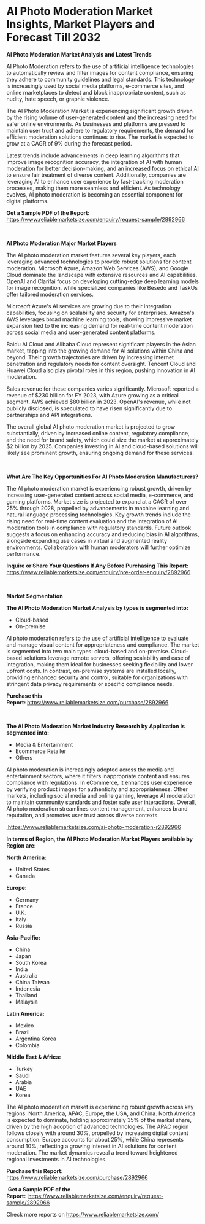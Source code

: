 <p><h1>AI Photo Moderation Market Insights, Market Players and Forecast Till 2032</h1></p><p><strong>AI Photo Moderation Market Analysis and Latest Trends</strong></p>
<p><p>AI Photo Moderation refers to the use of artificial intelligence technologies to automatically review and filter images for content compliance, ensuring they adhere to community guidelines and legal standards. This technology is increasingly used by social media platforms, e-commerce sites, and online marketplaces to detect and block inappropriate content, such as nudity, hate speech, or graphic violence. </p><p>The AI Photo Moderation Market is experiencing significant growth driven by the rising volume of user-generated content and the increasing need for safer online environments. As businesses and platforms are pressed to maintain user trust and adhere to regulatory requirements, the demand for efficient moderation solutions continues to rise. The market is expected to grow at a CAGR of 9% during the forecast period. </p><p>Latest trends include advancements in deep learning algorithms that improve image recognition accuracy, the integration of AI with human moderation for better decision-making, and an increased focus on ethical AI to ensure fair treatment of diverse content. Additionally, companies are leveraging AI to enhance user experience by fast-tracking moderation processes, making them more seamless and efficient. As technology evolves, AI photo moderation is becoming an essential component for digital platforms.</p></p>
<p><strong>Get a Sample PDF of the Report:&nbsp;</strong> <a href="https://www.reliablemarketsize.com/enquiry/request-sample/2892966?utm_campaign=2626&utm_medium=2&utm_source=Github&utm_content=ia&utm_term=15032025&utm_id=ai-photo-moderation">https://www.reliablemarketsize.com/enquiry/request-sample/2892966</a></p>
<p>&nbsp;</p>
<p><strong>AI Photo Moderation Major Market Players</strong></p>
<p><p>The AI photo moderation market features several key players, each leveraging advanced technologies to provide robust solutions for content moderation. Microsoft Azure, Amazon Web Services (AWS), and Google Cloud dominate the landscape with extensive resources and AI capabilities. OpenAI and Clarifai focus on developing cutting-edge deep learning models for image recognition, while specialized companies like Besedo and TaskUs offer tailored moderation services.</p><p>Microsoft Azure's AI services are growing due to their integration capabilities, focusing on scalability and security for enterprises. Amazon's AWS leverages broad machine learning tools, showing impressive market expansion tied to the increasing demand for real-time content moderation across social media and user-generated content platforms.</p><p>Baidu AI Cloud and Alibaba Cloud represent significant players in the Asian market, tapping into the growing demand for AI solutions within China and beyond. Their growth trajectories are driven by increasing internet penetration and regulatory needs for content oversight. Tencent Cloud and Huawei Cloud also play pivotal roles in this region, pushing innovation in AI moderation.</p><p>Sales revenue for these companies varies significantly. Microsoft reported a revenue of $230 billion for FY 2023, with Azure growing as a critical segment. AWS achieved $80 billion in 2023. OpenAI's revenue, while not publicly disclosed, is speculated to have risen significantly due to partnerships and API integrations.</p><p>The overall global AI photo moderation market is projected to grow substantially, driven by increased online content, regulatory compliance, and the need for brand safety, which could size the market at approximately $2 billion by 2025. Companies investing in AI and cloud-based solutions will likely see prominent growth, ensuring ongoing demand for these services.</p></p>
<p>&nbsp;</p>
<p><strong>What Are The Key Opportunities For AI Photo Moderation Manufacturers?</strong></p>
<p><p>The AI photo moderation market is experiencing robust growth, driven by increasing user-generated content across social media, e-commerce, and gaming platforms. Market size is projected to expand at a CAGR of over 25% through 2028, propelled by advancements in machine learning and natural language processing technologies. Key growth trends include the rising need for real-time content evaluation and the integration of AI moderation tools in compliance with regulatory standards. Future outlook suggests a focus on enhancing accuracy and reducing bias in AI algorithms, alongside expanding use cases in virtual and augmented reality environments. Collaboration with human moderators will further optimize performance.</p></p>
<p><strong>Inquire or Share Your Questions If Any Before Purchasing This Report:</strong> <a href="https://www.reliablemarketsize.com/enquiry/pre-order-enquiry/2892966?utm_campaign=2626&utm_medium=2&utm_source=Github&utm_content=ia&utm_term=15032025&utm_id=ai-photo-moderation">https://www.reliablemarketsize.com/enquiry/pre-order-enquiry/2892966</a></p>
<p>&nbsp;</p>
<p><strong>Market Segmentation</strong></p>
<p><strong>The AI Photo Moderation Market Analysis by types is segmented into:</strong></p>
<p><ul><li>Cloud-based</li><li>On-premise</li></ul></p>
<p><p>AI photo moderation refers to the use of artificial intelligence to evaluate and manage visual content for appropriateness and compliance. The market is segmented into two main types: cloud-based and on-premise. Cloud-based solutions leverage remote servers, offering scalability and ease of integration, making them ideal for businesses seeking flexibility and lower upfront costs. In contrast, on-premise systems are installed locally, providing enhanced security and control, suitable for organizations with stringent data privacy requirements or specific compliance needs.</p></p>
<p><strong>Purchase this Report:&nbsp;</strong><a href="https://www.reliablemarketsize.com/purchase/2892966?utm_campaign=2626&utm_medium=2&utm_source=Github&utm_content=ia&utm_term=15032025&utm_id=ai-photo-moderation">https://www.reliablemarketsize.com/purchase/2892966</a></p>
<p>&nbsp;</p>
<p><strong>The AI Photo Moderation Market Industry Research by Application is segmented into:</strong></p>
<p><ul><li>Media & Entertainment</li><li>Ecommerce Retailer</li><li>Others</li></ul></p>
<p><p>AI photo moderation is increasingly adopted across the media and entertainment sectors, where it filters inappropriate content and ensures compliance with regulations. In eCommerce, it enhances user experience by verifying product images for authenticity and appropriateness. Other markets, including social media and online gaming, leverage AI moderation to maintain community standards and foster safe user interactions. Overall, AI photo moderation streamlines content management, enhances brand reputation, and promotes user trust across diverse contexts.</p></p>
<p><a href="https://www.reliablemarketsize.com/ai-photo-moderation-r2892966?utm_campaign=2626&utm_medium=2&utm_source=Github&utm_content=ia&utm_term=15032025&utm_id=ai-photo-moderation">&nbsp;https://www.reliablemarketsize.com/ai-photo-moderation-r2892966</a></p>
<p><strong>In terms of Region, the AI Photo Moderation Market Players available by Region are:</strong></p>
<p>
    <p> <strong> North America: </strong>
        <ul>
            <li>United States</li>
            <li>Canada</li>
        </ul>
        </p> 
    <p> <strong> Europe: </strong>
        <ul>
            <li>Germany</li>
            <li>France</li>
            <li>U.K.</li>
            <li>Italy</li>
            <li>Russia</li>
        </ul>
        </p> 
    <p> <strong> Asia-Pacific: </strong>
        <ul>
            <li>China</li>
            <li>Japan</li>
            <li>South Korea</li>
            <li>India</li>
            <li>Australia</li>
            <li>China Taiwan</li>
            <li>Indonesia</li>
            <li>Thailand</li>
            <li>Malaysia</li>
        </ul>
        </p> 
    <p> <strong> Latin America: </strong>
        <ul>
            <li>Mexico</li>
            <li>Brazil</li>
            <li>Argentina Korea</li>
            <li>Colombia</li>
        </ul>
        </p> 
    <p> <strong> Middle East & Africa: </strong>
        <ul>
            <li>Turkey</li>
            <li>Saudi</li>
            <li>Arabia</li>
            <li>UAE</li>
            <li>Korea</li>
        </ul>
    </p>
    </p>
<p><p>The AI photo moderation market is experiencing robust growth across key regions: North America, APAC, Europe, the USA, and China. North America is expected to dominate, holding approximately 35% of the market share, driven by the high adoption of advanced technologies. The APAC region follows closely with around 30%, propelled by increasing digital content consumption. Europe accounts for about 25%, while China represents around 10%, reflecting a growing interest in AI solutions for content moderation. The market dynamics reveal a trend toward heightened regional investments in AI technologies.</p></p>
<p><strong>Purchase this Report: </strong><a href="https://www.reliablemarketsize.com/purchase/2892966?utm_campaign=2626&utm_medium=2&utm_source=Github&utm_content=ia&utm_term=15032025&utm_id=ai-photo-moderation">https://www.reliablemarketsize.com/purchase/2892966</a></p>
<p>&nbsp;<strong>Get a Sample PDF of the Report:&nbsp;&nbsp;</strong><a href="https://www.reliablemarketsize.com/enquiry/request-sample/2892966?utm_campaign=2626&utm_medium=2&utm_source=Github&utm_content=ia&utm_term=15032025&utm_id=ai-photo-moderation">https://www.reliablemarketsize.com/enquiry/request-sample/2892966</a></p>
<p><strong></strong></p>
<p>Check more reports on <a href="https://www.reliablemarketsize.com/?utm_campaign=2626&utm_medium=2&utm_source=Github&utm_content=ia&utm_term=15032025&utm_id=ai-photo-moderation">https://www.reliablemarketsize.com/</a></p>